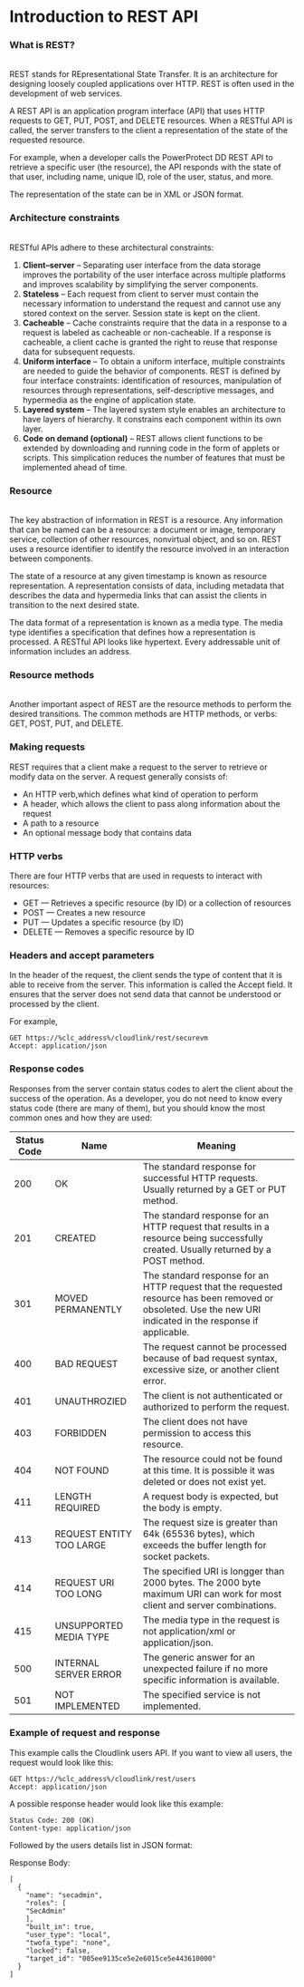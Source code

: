 # Introduction to REST API

###  What is REST?
<br>
REST stands for REpresentational State Transfer. It is an architecture for designing loosely coupled applications over HTTP. REST is often used in the development of web services.

A REST API is an application program interface (API) that uses HTTP requests to GET, PUT, POST, and DELETE resources. When a RESTful API is called, the server transfers to the client a representation of the state of the requested resource.

For example, when a developer calls the PowerProtect DD REST API to retrieve a specific user (the resource), the API responds with the state of that user, including name, unique ID, role of the user, status, and more.

The representation of the state can be in XML or JSON format.


### Architecture constraints
<br>
RESTful APIs adhere to these architectural constraints:

1. **Client–server** – Separating user interface from the data storage improves the portability of the user interface across multiple platforms and improves scalability by simplifying the server components.
2. **Stateless** – Each request from client to server must contain the necessary information to understand the request and cannot use any stored context on the server. Session state is kept on the client.
3. **Cacheable** – Cache constraints require that the data in a response to a request is labeled as cacheable or non-cacheable. If a response is cacheable, a client cache is granted the right to reuse that response data for subsequent requests.
4. **Uniform interface** – To obtain a uniform interface, multiple constraints are needed to guide the behavior of components. REST is defined by four interface constraints: identification of resources, manipulation of resources through representations, self-descriptive messages, and hypermedia as the engine of application state.
5. **Layered system** – The layered system style enables an architecture to have layers of hierarchy. It constrains each component within its own layer.
6. **Code on demand (optional)** – REST allows client functions to be extended by downloading and running code in the form of applets or scripts. This simplication reduces the number of features that must be implemented ahead of time.

### Resource
<br>
The key abstraction of information in REST is a resource. Any information that can be named can be a resource: a document or image, temporary service, collection of other resources, nonvirtual object, and so on. REST uses a resource identifier to identify the resource involved in an interaction between components.

The state of a resource at any given timestamp is known as resource representation. A representation consists of data, including metadata that describes the data and hypermedia links that can assist the clients in transition to the next desired state.

The data format of a representation is known as a media type. The media type identifies a specification that defines how a representation is processed. A RESTful API looks like hypertext. Every addressable unit of information includes an address.

### Resource methods
<br>
Another important aspect of REST are the resource methods to perform the desired transitions. The common methods are HTTP methods, or verbs: GET, POST, PUT, and DELETE.

### Making requests
REST requires that a client make a request to the server to retrieve or modify data on the server. 
A request generally consists of:

- An HTTP verb,which defines what kind of operation to perform
- A header, which allows the client to pass along information about the request
- A path to a resource
- An optional message body that contains data

### HTTP verbs
There are four HTTP verbs that are used in requests to interact with resources:

- GET — Retrieves a specific resource (by ID) or a collection of resources
- POST — Creates a new resource
- PUT — Updates a specific resource (by ID)
- DELETE — Removes a specific resource by ID

### Headers and accept parameters
In the header of the request, the client sends the type of content that it is able to receive from the server. This information is called the Accept field. It ensures that the server does not send data that cannot be understood or processed by the client.

For example,

    GET https://%clc_address%/cloudlink/rest/securevm
    Accept: application/json

### Response codes
Responses from the server contain status codes to alert the client about the success of the operation. As a developer, you do not need to know every status code (there are many of them), but you should know the most common ones and how they are used:


Status Code |  Name| Meaning
---------|----------|---------
 200| OK | The standard response for successful HTTP requests. Usually returned by a GET or PUT method.
 201| CREATED | The standard response for an HTTP request that results in a resource being successfully created. Usually returned by a POST method.
 301 | MOVED PERMANENTLY | The standard response for an HTTP request that the requested resource has been removed or obsoleted. Use the new URI indicated in the response if applicable.
 400 | BAD REQUEST | The request cannot be processed because of bad request syntax, excessive size, or another client error.
 401 | UNAUTHROZIED | The client is not authenticated or authorized to perform the request.
 403 | FORBIDDEN  | The client does not have permission to access this resource.
 404 | NOT FOUND  | The resource could not be found at this time. It is possible it was deleted or does not exist yet.
 411 | LENGTH REQUIRED | A request body is expected, but the body is empty.
 413 | REQUEST ENTITY TOO LARGE | The request size is greater than 64k (65536 bytes), which exceeds the buffer length for socket packets.
 414 | REQUEST URI TOO LONG | The specified URI is longger than 2000 bytes. The 2000 byte maximum URI can work for most client and server combinations.
 415 | UNSUPPORTED MEDIA TYPE | The media type in the request is not application/xml or application/json.
 500 | INTERNAL SERVER ERROR | The generic answer for an unexpected failure if no more specific information is available.
 501 | NOT IMPLEMENTED | The specified service is not implemented.

### Example of request and response

This example calls the Cloudlink users API. If you want to view all users, the request would look like this:

    GET https://%clc_address%/cloudlink/rest/users
    Accept: application/json

A possible response header would look like this example:

    Status Code: 200 (OK)
    Content-type: application/json

Followed by the users details list in JSON format:

Response Body:

    [
      {
        "name": "secadmin",
        "roles": [
        "SecAdmin"
        ],
        "built_in": true,
        "user_type": "local",
        "twofa_type": "none",
        "locked": false,
        "target_id": "005ee9135ce5e2e6015ce5e443610000"
      }
    ]

